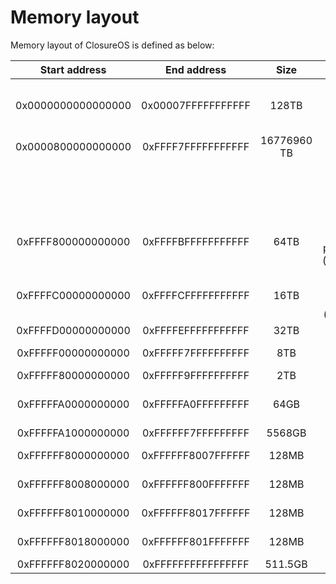 # Memory layout

Memory layout of ClosureOS is defined as below:

| Start address | End address | Size | Description |
| :------------:|:-----------:|:----:|:-----------:|
| 0x0000000000000000 | 0x00007FFFFFFFFFFF | 128TB | memory space for user-mode process, isolate for per one |
| 0x0000800000000000 | 0xFFFF7FFFFFFFFFFF | 16776960 TB | unused hole |
| | | | shared kernel-space virtual memory for all processes |
| 0xFFFF800000000000 | 0xFFFFBFFFFFFFFFFF | 64TB | direct mapping of first 64TB physical memory (physmem_base) |
| 0xFFFFC00000000000 | 0xFFFFCFFFFFFFFFFF | 16TB | dynamic kernel memory mapping region (vmremap_base) |
| 0xFFFFD00000000000 | 0xFFFFEFFFFFFFFFFF | 32TB | unused hole |
| 0xFFFFF00000000000 | 0xFFFFF7FFFFFFFFFF | 8TB | page database (pgdb_base) |
| 0xFFFFF80000000000 | 0xFFFFF9FFFFFFFFFF | 2TB | unused hole |
| 0xFFFFFA0000000000 | 0xFFFFFA0FFFFFFFFF | 64GB | kernel stack, isolate for each process |
| 0xFFFFFA1000000000 | 0xFFFFFF7FFFFFFFFF | 5568GB | unused hole |
| 0xFFFFFF8000000000 | 0xFFFFFF8007FFFFFF | 128MB | kernel .text segment |
| 0xFFFFFF8008000000 | 0xFFFFFF800FFFFFFF | 128MB | kernel .data segment |
| 0xFFFFFF8010000000 | 0xFFFFFF8017FFFFFF | 128MB | kernel .rodata segment |
| 0xFFFFFF8018000000 | 0xFFFFFF801FFFFFFF | 128MB | kernel .bss segment |
| 0xFFFFFF8020000000 | 0xFFFFFFFFFFFFFFFF | 511.5GB | unused hole |

